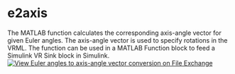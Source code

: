 # e2axis
The MATLAB function calculates the corresponding axis-angle vector for given Euler angles. The axis-angle vector is used to specify rotations in the VRML. The function can be used in a MATLAB Function block to feed a Simulink VR Sink block in Simulink. 
[![View Euler angles to axis-angle vector conversion on File Exchange](https://www.mathworks.com/matlabcentral/images/matlab-file-exchange.svg)](https://www.mathworks.com/matlabcentral/fileexchange/85063-euler-angles-to-axis-angle-vector-conversion)
